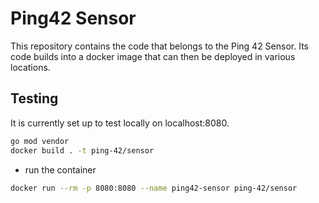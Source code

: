 # Ping42 Sensor

This repository contains the code that belongs to the Ping 42 Sensor. Its code builds
into a docker image that can then be deployed in various locations.

## Testing
It is currently set up to test locally on localhost:8080.

```bash
go mod vendor
docker build . -t ping-42/sensor
```
- run the container

```bash
docker run --rm -p 8080:8080 --name ping42-sensor ping-42/sensor
```